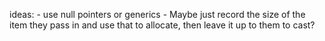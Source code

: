 ideas:
    - use null pointers or generics 
    - Maybe just record the size of the item they pass in and use that to allocate, then leave it up to them to cast?
